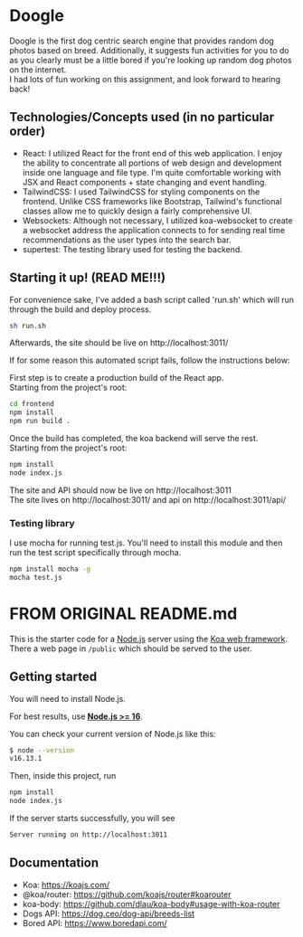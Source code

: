 # Doogle
Doogle is the first dog centric search engine that provides random dog photos based on breed. Additionally, it suggests fun activities for you to do as you clearly must be a little bored if you're looking up random dog photos on the internet.
<br>
I had lots of fun working on this assignment, and look forward to hearing back!

## Technologies/Concepts used (in no particular order)
- React: I utilized React for the front end of this web application. I enjoy the ability to concentrate all portions of web design and development inside one language and file type. I'm quite comfortable working with JSX and React components + state changing and event handling.
- TailwindCSS: I used TailwindCSS for styling components on the frontend. Unlike CSS frameworks like Bootstrap, Tailwind's functional classes allow me to quickly design a fairly comprehensive UI.
- Websockets: Although not necessary, I utilized koa-websocket to create a websocket address the application connects to for sending real time recommendations as the user types into the search bar.
- supertest: The testing library used for testing the backend.

## Starting it up! (READ ME!!!)
For convenience sake, I've added a bash script called 'run.sh' which will run through the build and deploy process.
```sh
sh run.sh
```
Afterwards, the site should be live on http://localhost:3011/

If for some reason this automated script fails, follow the instructions below:<br>

First step is to create a production build of the React app.<br>
Starting from the project's root:
```sh
cd frontend
npm install
npm run build .
```

Once the build has completed, the koa backend will serve the rest.<br>
Starting from the project's root:
```sh
npm install
node index.js
```

The site and API should now be live on http://localhost:3011<br>
The site lives on http://localhost:3011/ and api on http://localhost:3011/api/

### Testing library
I use mocha for running test.js. You'll need to install this module and then run the test script
specifically through mocha.
```sh
npm install mocha -g
mocha test.js
```

# FROM ORIGINAL README.md
This is the starter code for a [Node.js](https://nodejs.org/en/about/) server
using the [Koa web framework](https://koajs.com/). There a web page in
`/public` which should be served to the user.

## Getting started

You will need to install Node.js.

For best results, use [**Node.js >= 16**](https://nodejs.org/).



You can check your current version of Node.js like this:

```sh
$ node --version
v16.13.1
```

Then, inside this project, run

```sh
npm install
node index.js
```

If the server starts successfully, you will see

```sh
Server running on http://localhost:3011
```

## Documentation

- Koa: https://koajs.com/
- @koa/router: https://github.com/koajs/router#koarouter
- koa-body: https://github.com/dlau/koa-body#usage-with-koa-router
- Dogs API: https://dog.ceo/dog-api/breeds-list
- Bored API: https://www.boredapi.com/
